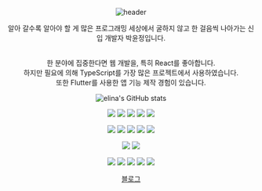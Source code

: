 <div align="center">
  
![header](https://capsule-render.vercel.app/api?type=slice&color=timeGradient&height=200&section=header&text=Junior%20Developer%20Elina&fontAlign=50&fontSize=60&fontColor=d6ace6&reversal=true&animation=fadeIn&fontAlignY=50)

  <p>
    알아 갈수록 알아야 할 게 많은 프로그래밍 세상에서 굴하지 않고 한 걸음씩 나아가는 신입 개발자 박윤정입니다. <br/> <br/>
  </p>
  <p>
    한 분야에 집중한다면 웹 개발을, 특히 React를 좋아합니다. <br/>
    하지만 필요에 의해 TypeScript를 가장 많은 프로젝트에서 사용하였습니다.<br/>
    또한 Flutter를 사용한 앱 기능 제작 경험이 있습니다.
  </p>

![elina's GitHub stats](https://github-readme-stats.vercel.app/api?username=elinapark0818&show_icons=true&theme=gotham)
  
  


  <p>
    <img src="https://img.shields.io/badge/react-61DAFB?style=for-the-badge&logo=react&logoColor=black">
    <img src="https://img.shields.io/badge/javascript-F7DF1E?style=for-the-badge&logo=javascript&logoColor=black">
    <img src="https://img.shields.io/badge/typescript-3178C6?style=for-the-badge&logo=typescript&logoColor=black">
    <img src="https://img.shields.io/badge/Node.js-339933?style=for-the-badge&logo=Node.js&logoColor=white">
    <img src="https://img.shields.io/badge/Flutter-02569B?style=for-the-badge&logo=Flutter&logoColor=black">
  </p>

  <p>
    <img src="https://img.shields.io/badge/CSS3-1572B6?style=for-the-badge&logo=CSS3&logoColor=black">
    <img src="https://img.shields.io/badge/styled-components-DB7093?style=for-the-badge&logo=styled-components&logoColor=black">
    <img src="https://img.shields.io/badge/Tailwind CSS-06B6D4?style=for-the-badge&logo=Tailwind Css&logoColor=black">
    <img src="https://img.shields.io/badge/Sass-CC6699?style=for-the-badge&logo=Sass&logoColor=black">
    <img src="https://img.shields.io/badge/PostCSS-DD3A0A?style=for-the-badge&logo=PostCSS&logoColor=black">
  </p>
  
  <p>
    <img src="https://img.shields.io/badge/Redux-764ABC?style=for-the-badge&logo=Redux&logoColor=black">
    <img src="https://img.shields.io/badge/Recoil-018EF5?style=for-the-badge&logo=Recoil&logoColor=black">  
  </p>
  
  <p>
    <img src="https://img.shields.io/badge/GitHub-gray?style=flat&logo=GitHub&logoColor=black"/>
    <img src="https://img.shields.io/badge/Git-blue?style=flat&logo=Git&logoColor=F05032"/>
    <img src="https://img.shields.io/badge/Notion-b4f5bd?style=flat&logo=Notion&logoColor=black"/>
    <img src="https://img.shields.io/badge/Slack-4A154B?style=flat&logo=Slack&logoColor=black"/>
    <img src="https://img.shields.io/badge/Jira-green?style=flat&logo=Jira&logoColor=0052CC"/>
  </p>
  
  [블로그](https://velog.io/@parkelina)
</div>
